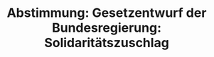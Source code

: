 ---
abstimmung:
  abstimmung: 1
  bundestagssitzung: 127
  datum: 14. November 2019
  legislaturperiode: 19
categories:
- Todo
data:
- title: Abstimmungsergebnis 20191114_1-data.pdf
  url: /res/2021-btw/abstimmungsergebnisse/20191114_1-data.pdf
- title: Abstimmungsergebnis 20191114_1_xls-data.xlsx
  url: /res/2021-btw/abstimmungsergebnisse/20191114_1_xls-data.xlsx
- title: Abstimmungsergebnis 20191114_1_xls-data.csv
  url: /res/2021-btw/abstimmungsergebnisse/csv/20191114_1_xls-data.csv
ergebnis:
  AfD:
    enthaltung: 1
    gesamt: 91
    ja: 0
    nein: 84
    nichtabgegeben: 6
    ungueltig: 0
  Bündnis 90/Die Grünen:
    enthaltung: 0
    gesamt: 67
    ja: 0
    nein: 60
    nichtabgegeben: 7
    ungueltig: 0
  Die Linke:
    enthaltung: 0
    gesamt: 69
    ja: 0
    nein: 62
    nichtabgegeben: 7
    ungueltig: 0
  FDP:
    enthaltung: 0
    gesamt: 80
    ja: 0
    nein: 71
    nichtabgegeben: 9
    ungueltig: 0
  cdu/csu:
    enthaltung: 0
    gesamt: 246
    ja: 230
    nein: 0
    nichtabgegeben: 16
    ungueltig: 0
  file: 20191114_1_xls-data.xlsx
  fraktionslos:
    enthaltung: 2
    gesamt: 4
    ja: 0
    nein: 1
    nichtabgegeben: 1
    ungueltig: 0
  spd:
    enthaltung: 0
    gesamt: 152
    ja: 139
    nein: 0
    nichtabgegeben: 13
    ungueltig: 0
layout: abstimmung
links:
- title: Link zu bundestag.de
  url: https://www.bundestag.de/parlament/plenum/abstimmung/abstimmung?id=632
preview: 'Deutscher Bundestag


  127. Sitzung des Deutschen Bundestages

  am Donnerstag, 14. November 2019


  Endgültiges Ergebnis der Namentlichen Abstimmung Nr. 1


  Gesetzentwurf der Bundesregierung

  Entwurf eines Gesetzes zur Rückführung des Solidaritätszuschlags 1995

  Drs. 19/14103 und 19/15152'
tags:
- Todo
title: 'Abstimmung: Gesetzentwurf der Bundesregierung: Solidaritätszuschlag'
---